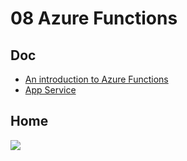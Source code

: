 # 08 Azure Functions

## Doc
* [An introduction to Azure Functions](https://docs.microsoft.com/en-ca/azure/azure-functions/functions-overview)
* [App Service](https://azure.microsoft.com/en-ca/services/app-service/#product-overview)

## Home
[<img src="https://i.imgur.com/hjI1BIB.png">](https://i.imgur.com/hjI1BIB.png)
